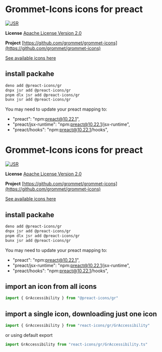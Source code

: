 # Grommet-Icons icons for preact

[![JSR](https://jsr.io/badges/@preact-icons/gr)](https://jsr.io/@preact-icons/gr)

**License** [Apache License Version 2.0](http://www.apache.org/licenses/)

**Project** [https://github.com/grommet/grommet-icons](https://github.com/grommet/grommet-icons)

[See available icons here](https://react-icons.deno.dev/gr)

## install packahe

```bash
deno add @preact-icons/gr
dnpx jsr add @preact-icons/gr
pnpm dlx jsr add @preact-icons/gr
bunx jsr add @preact-icons/gr
```

You may need to update your preact mapping to:
 - "preact": "npm:preact@10.22.1",
 - "preact/jsx-runtime": "npm:preact@10.22.1/jsx-runtime",
 - "preact/hooks": "npm:preact@10.22.1/hooks",


# Grommet-Icons icons for preact

[![JSR](https://jsr.io/badges/@preact-icons/gr)](https://jsr.io/@preact-icons/gr)

**License** [Apache License Version 2.0](http://www.apache.org/licenses/)

**Project** [https://github.com/grommet/grommet-icons](https://github.com/grommet/grommet-icons)

[See available icons here](https://react-icons.deno.dev/gr)

## install packahe

```bash
deno add @preact-icons/gr
dnpx jsr add @preact-icons/gr
pnpm dlx jsr add @preact-icons/gr
bunx jsr add @preact-icons/gr
```

You may need to update your preact mapping to:
 - "preact": "npm:preact@10.22.1",
 - "preact/jsx-runtime": "npm:preact@10.22.1/jsx-runtime",
 - "preact/hooks": "npm:preact@10.22.1/hooks",


## import an icon from all icons

```ts
import { GrAccessibility } from "@preact-icons/gr"
```

## import a single icon, downloading just one icon

```ts
import { GrAccessibility } from "react-icons/gr/GrAccessibility"
```

or using default export

```ts
import GrAccessibility from "react-icons/gr/GrAccessibility.ts"
```

